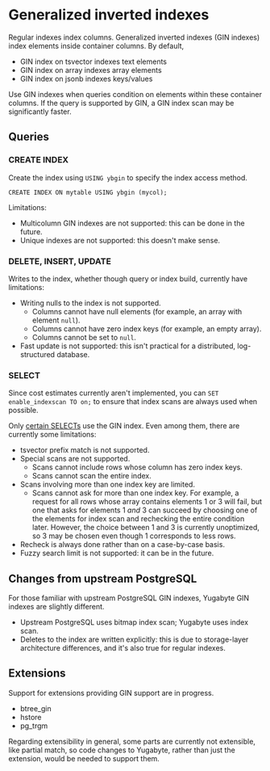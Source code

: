 # Generalized inverted indexes

Regular indexes index columns.
Generalized inverted indexes (GIN indexes) index elements inside container columns.
By default,

- GIN index on tsvector indexes text elements
- GIN index on array indexes array elements
- GIN index on jsonb indexes keys/values

Use GIN indexes when queries condition on elements within these container columns.
If the query is supported by GIN, a GIN index scan may be significantly faster.

## Queries

### CREATE INDEX

Create the index using `USING ybgin` to specify the index access method.

`CREATE INDEX ON mytable USING ybgin (mycol);`

Limitations:

- Multicolumn GIN indexes are not supported: this can be done in the future.
- Unique indexes are not supported: this doesn't make sense.

### DELETE, INSERT, UPDATE

Writes to the index, whether though query or index build, currently have limitations:

- Writing nulls to the index is not supported.
  - Columns cannot have null elements (for example, an array with element `null`).
  - Columns cannot have zero index keys (for example, an empty array).
  - Columns cannot be set to `null`.
- Fast update is not supported: this isn't practical for a distributed, log-structured database.

### SELECT

Since cost estimates currently aren't implemented, you can `SET enable_indexscan TO on;` to ensure that index scans are always used when possible.

Only [certain SELECTs][operators] use the GIN index.
Even among them, there are currently some limitations:

- tsvector prefix match is not supported.
- Special scans are not supported.
  - Scans cannot include rows whose column has zero index keys.
  - Scans cannot scan the entire index.
- Scans involving more than one index key are limited.
  - Scans cannot ask for more than one index key.
    For example, a request for all rows whose array contains elements 1 or 3 will fail, but one that asks for elements 1 _and_ 3 can succeed by choosing one of the elements for index scan and rechecking the entire condition later.
    However, the choice between 1 and 3 is currently unoptimized, so 3 may be chosen even though 1 corresponds to less rows.
- Recheck is always done rather than on a case-by-case basis.
- Fuzzy search limit is not supported: it can be in the future.

[operators]: https://www.postgresql.org/docs/13/gin-builtin-opclasses.html

## Changes from upstream PostgreSQL

For those familiar with upstream PostgreSQL GIN indexes, Yugabyte GIN indexes are slightly different.

- Upstream PostgreSQL uses bitmap index scan; Yugabyte uses index scan.
- Deletes to the index are written explicitly: this is due to storage-layer architecture differences, and it's also true for regular indexes.

## Extensions

Support for extensions providing GIN support are in progress.

- btree_gin
- hstore
- pg_trgm

Regarding extensibility in general, some parts are currently not extensible, like partial match, so code changes to Yugabyte, rather than just the extension, would be needed to support them.
